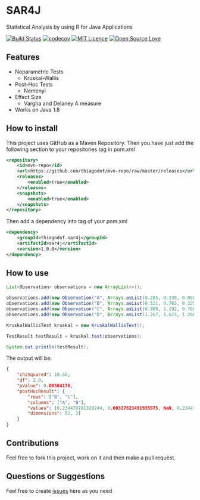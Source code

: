 # SAR4J
Statistical Analysis by using R for Java Applications

[![Build Status](https://travis-ci.org/thiagodnf/sar4j.svg?branch=master)](https://travis-ci.org/thiagodnf/sar4j)
[![codecov](https://codecov.io/gh/thiagodnf/sar4j/branch/master/graph/badge.svg)](https://codecov.io/gh/thiagodnf/sar4j)
[![MIT Licence](https://badges.frapsoft.com/os/mit/mit.svg?v=103)](https://opensource.org/licenses/mit-license.php)
[![Open Source Love](https://badges.frapsoft.com/os/v1/open-source.svg?v=103)](https://github.com/ellerbrock/open-source-badges/)

## Features

- Noparametric Tests
    - Kruskal-Wallis
- Post-Hoc Tests
    - Nemenyi
- Effect Size
    - Vargha and Delaney A measure 
- Works on Java 1.8

## How to install

This project uses GitHub as a Maven Repository. Then you have just add the following section to your repositories tag in pom.xml

```xml
<repository>
    <id>mvn-repo</id>
    <url>https://github.com/thiagodnf/mvn-repo/raw/master/releases</url>
    <releases>
        <enabled>true</enabled>
    </releases>
    <snapshots>
        <enabled>true</enabled>
    </snapshots>
</repository>
```

Then add a dependency into tag of your pom.xml

```xml
<dependency>
	<groupId>thiagodnf.sar4j</groupId>
	<artifactId>sar4j</artifactId>
	<version>1.0.0</version>
</dependency>
```

## How to use

```java
List<Observation> observations = new ArrayList<>();
        
observations.add(new Observation("A", Arrays.asList(0.285, 0.338, 0.088, 0.205, 0.363)));
observations.add(new Observation("B", Arrays.asList(0.521, 0.763, 0.325, 0.425, 0.378)));
observations.add(new Observation("C", Arrays.asList(0.989, 1.192, 0.788, 0.549, 0.544)));
observations.add(new Observation("D", Arrays.asList(1.267, 1.625, 1.266, 1.154, 1.268)));

KruskalWallisTest kruskal = new KruskalWallisTest();

TestResult testResult = kruskal.test(observations);

System.out.println(testResult);
```
The output will be:

```json
{
	"chiSquared": 10.58,
	"df": 2.0,
	"pValue": 0.00504176,
	"postHocResult": {
		"rows": ["B", "C"],
		"columns": ["A", "B"],
		"values": [0.234479781329244, 0.00327823491935975, NaN, 0.234479781329244],
		"dimensions": [2, 2]
	}
}
```

## Contributions

Feel free to fork this project, work on it and then make a pull request.

## Questions or Suggestions

Feel free to create <a href="https://github.com/thiagodnf/sar4j/issues">issues</a> here as you need
